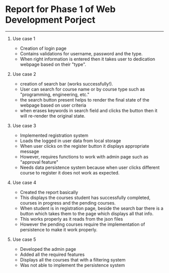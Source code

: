 # Report for Phase 1 of Web Development Porject
-----------------------------------------------

1. Use case 1
   - Creation of login page
   - Contains validations for username, password and the type.
   - When right information is entered then it takes user to dedication webpage based on their "type".

2. Use case 2
   - creation of search bar (works successfully!). 
   - User can search for course name or by course type such as "programming, engineering, etc."
   - the search button present helps to render the final state of the webpage based on user criteria
   - when erases keywords in search field and clicks the button then it will re-render the original state.

3. Use case 3
   - Implemented registration system
   - Loads the logged in user data from local storage
   - When user clicks on the register button it displays appropriate message
   - However, requires functions to work with admin page such as "approval feature"
   - Needs data persistence system because when user clicks different course to register it does not work as expected.
  
4. Use case 4
   - Created the report basically
   - This displays the courses student has successfully completed, courses in progress and the pending courses.
   - When student is in registration page, beside the search bar there is a button which takes them to the page which displays all that info.
   - This works properly as it reads from the json files
   - However the pending courses require the implementation of persistence to make it work properly.

5. Use case 5
   - Developed the admin page
   - Added all the required features
   - Displays all the courses that with a filtering system
   - Was not able to implement the persistence system 
